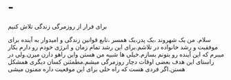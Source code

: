 # -
برای فرار از روزمرگی زندگی تلاش کنیم 

سلام.
من یک شهروند ،یک پدر،یک همسر ،تابع قوانین زندگی و امیدوار به آینده برای 
موفقیت و رشد خانواده در تلاشم.برای این رشد تمام زمان و انرژی خودم رو دارم 
بکار میبرم که این آینده رو بتونم بسازم.خیلی ها شبیه من هستن واین راهو دارن میرن.ولی در راستای این هدف بعضی اوقات دچار روزمرگی میشم.مطمئنن کسان دیگری همشکل هستن.اگر فردی هست که راه حلی برای این موقعیت داره  ممنون میشی 
